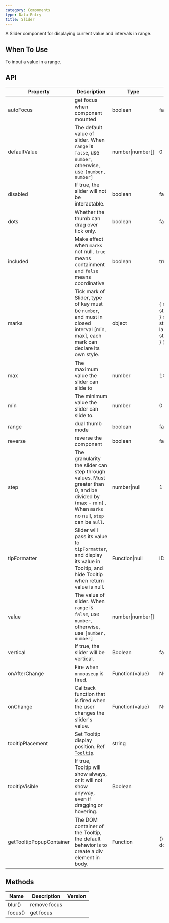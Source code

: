 ```yaml
---
category: Components
type: Data Entry
title: Slider
---
```


A Slider component for displaying current value and intervals in range.

## When To Use

To input a value in a range.

## API

| Property | Description | Type | Default | Version |
| --- | --- | --- | --- | --- |
| autoFocus | get focus when component mounted | boolean | false |  |
| defaultValue | The default value of slider. When `range` is `false`, use `number`, otherwise, use `[number, number]` | number\|number\[] | 0 or \[0, 0] |  |
| disabled | If true, the slider will not be interactable. | boolean | false |  |
| dots | Whether the thumb can drag over tick only. | boolean | false |  |
| included | Make effect when `marks` not null, `true` means containment and `false` means coordinative | boolean | true |  |
| marks | Tick mark of Slider, type of key must be `number`, and must in closed interval \[min, max], each mark can declare its own style. | object | { number: string\|ReactNode } or { number: { style: object, label: string\|ReactNode } } |  |
| max | The maximum value the slider can slide to | number | 100 |  |
| min | The minimum value the slider can slide to. | number | 0 |  |
| range | dual thumb mode | boolean | false |  |
| reverse | reverse the component | boolean | false | 3.24.0 |
| step | The granularity the slider can step through values. Must greater than 0, and be divided by (max - min) . When `marks` no null, `step` can be `null`. | number\|null | 1 |  |
| tipFormatter | Slider will pass its value to `tipFormatter`, and display its value in Tooltip, and hide Tooltip when return value is null. | Function\|null | IDENTITY |  |
| value | The value of slider. When `range` is `false`, use `number`, otherwise, use `[number, number]` | number\|number\[] |  |
| vertical | If true, the slider will be vertical. | Boolean | false |  |
| onAfterChange | Fire when `onmouseup` is fired. | Function(value) | NOOP |  |
| onChange | Callback function that is fired when the user changes the slider's value. | Function(value) | NOOP |  |
| tooltipPlacement | Set Tooltip display position. Ref [`Tooltip`](/components/tooltip/). | string |  | 3.19.0 |
| tooltipVisible | If true, Tooltip will show always, or it will not show anyway, even if dragging or hovering. | Boolean |  | 3.11.0 |
| getTooltipPopupContainer | The DOM container of the Tooltip, the default behavior is to create a div element in body. | Function | () => document.body | 3.19.0 |

## Methods

| Name    | Description  | Version |
| ------- | ------------ | ------- |
| blur()  | remove focus |         |
| focus() | get focus    |         |
